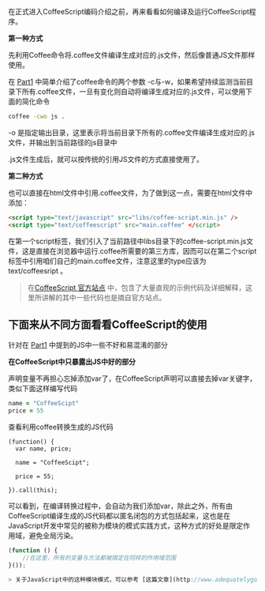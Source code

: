 在正式进入CoffeeScript编码介绍之前，再来看看如何编译及运行CoffeeScript程序。

**第一种方式**

先利用Coffee命令将.coffee文件编译生成对应的.js文件，然后像普通JS文件那样使用。

在 [Part1](http://www.jexchen.com/blog/2012/04/15/coffee-intro-part01/) 中简单介绍了coffee命令的两个参数 -c与-w，如果希望持续监测当前目录下所有.coffee文件，一旦有变化则自动将编译生成对应的.js文件，可以使用下面的简化命令

```bash
coffee -cwo js . 
```

-o 是指定输出目录，这里表示将当前目录下所有的.coffee文件编译生成对应的.js文件，并输出到当前路径的js目录中

.js文件生成后，就可以按传统的引用JS文件的方式直接使用了。


**第二种方式**

也可以直接在html文件中引用.coffee文件，为了做到这一点，需要在html文件中添加：

```html
<script type="text/javascript" src="libs/coffee-script.min.js" />
<script type="text/coffeescript" src="main.coffee" </script>
```

在第一个script标签，我们引入了当前路径中libs目录下的coffee-script.min.js文件，这是直接在浏览器中运行.coffee所需要的第三方库，因而可以在第二个script标签中引用咱们自己的main.coffee文件，注意这里的type应该为 text/coffeesript 。

> 在[CoffeeScript 官方站点](http://coffeescript.org/) 中，包含了大量直观的示例代码及详细解释，这里所讲解的其中一些代码也是摘自官方站点。

下面来从不同方面看看CoffeeScript的使用
-------------------------------------

针对在 [Part1](http://www.jexchen.com/blog/2012/04/15/coffee-intro-part01/) 中提到的JS中一些不好和易混淆的部分

**在CoffeeScript中只暴露出JS中好的部分**

声明变量不再担心忘掉添加var了，在CoffeeScript声明可以直接去掉var关键字，类似下面这样编写代码

```coffeescript
name = "CoffeeScipt"
price = 55
```

查看利用coffee转换生成的JS代码

```javasript
(function() {
  var name, price;

  name = "CoffeeScipt";

  price = 55;

}).call(this);
```

可以看到，在编译转换过程中，会自动为我们添加var，除此之外，所有由CoffeeScript编译生成的JS代码都以匿名闭包的方式包括起来，这也是在JavaScript开发中常见的被称为模块的模式实践方式，这种方式的好处是限定作用域，避免全局污染。

```javascript
(function () {
	//在这里，所有的变量与方法都被限定在同样的作用域范围	
}());

> 关于JavaScript中的这种模块模式，可以参考 [这篇文章](http://www.adequatelygood.com/2010/3/JavaScript-Module-Pattern-In-Depth)